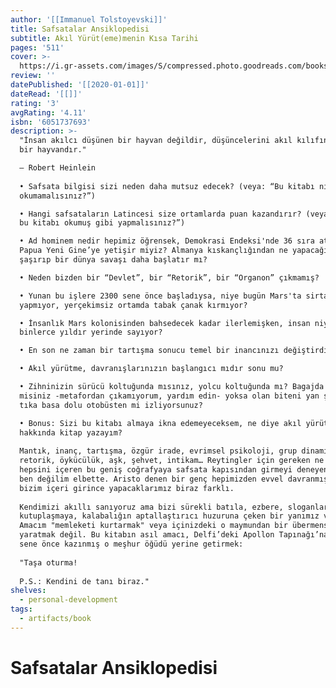 ```yaml
---
author: '[[Immanuel Tolstoyevski]]'
title: Safsatalar Ansiklopedisi
subtitle: Akıl Yürüt(eme)menin Kısa Tarihi
pages: '511'
cover: >-
  https://i.gr-assets.com/images/S/compressed.photo.goodreads.com/books/1599830393l/55277425._SY475_.jpg
review: ''
datePublished: '[[2020-01-01]]'
dateRead: '[[]]'
rating: '3'
avgRating: '4.11'
isbn: '6051737693'
description: >-
  "İnsan akılcı düşünen bir hayvan değildir, düşüncelerini akıl kılıfına uyduran
  bir hayvandır."  

  – Robert Heinlein  
    
  • Safsata bilgisi sizi neden daha mutsuz edecek? (veya: “Bu kitabı niye
  okumamalısınız?”)  

  • Hangi safsataların Latincesi size ortamlarda puan kazandırır? (veya: “Niçin
  bu kitabı okumuş gibi yapmalısınız?”)  

  • Ad hominem nedir hepimiz öğrensek, Demokrasi Endeksi'nde 36 sıra atlayıp
  Papua Yeni Gine’ye yetişir miyiz? Almanya kıskançlığından ne yapacağını
  şaşırıp bir dünya savaşı daha başlatır mı?  

  • Neden bizden bir “Devlet”, bir “Retorik”, bir “Organon” çıkmamış?  

  • Yunan bu işlere 2300 sene önce başladıysa, niye bugün Mars'ta sirtaki
  yapmıyor, yerçekimsiz ortamda tabak çanak kırmıyor?  

  • İnsanlık Mars kolonisinden bahsedecek kadar ilerlemişken, insan niye
  binlerce yıldır yerinde sayıyor?  

  • En son ne zaman bir tartışma sonucu temel bir inancınızı değiştirdiniz?  

  • Akıl yürütme, davranışlarınızın başlangıcı mıdır sonu mu?  

  • Zihninizin sürücü koltuğunda mısınız, yolcu koltuğunda mı? Bagajda kilitli
  misiniz -metafordan çıkamıyorum, yardım edin- yoksa olan biteni yan şeritteki
  tıka basa dolu otobüsten mi izliyorsunuz?  

  • Bonus: Sizi bu kitabı almaya ikna edemeyeceksem, ne diye akıl yürütme
  hakkında kitap yazayım?  
    
  Mantık, inanç, tartışma, özgür irade, evrimsel psikoloji, grup dinamikleri,
  retorik, öykücülük, aşk, şehvet, intikam… Reytingler için gereken ne varsa
  hepsini içeren bu geniş coğrafyaya safsata kapısından girmeyi deneyen ilk kişi
  ben değilim elbette. Aristo denen bir genç hepimizden evvel davranmış. Lakin
  bizim içeri girince yapacaklarımız biraz farklı.  
    
  Kendimizi akıllı sanıyoruz ama bizi sürekli batıla, ezbere, sloganlara,
  kutuplaşmaya, kalabalığın aptallaştırıcı huzuruna çeken bir yanımız var.
  Amacım "memleketi kurtarmak" veya içinizdeki o maymundan bir übermensch
  yaratmak değil. Bu kitabın asıl amacı, Delfi’deki Apollon Tapınağı’na 2500
  sene önce kazınmış o meşhur öğüdü yerine getirmek:  
    
  "Taşa oturma!  
    
  P.S.: Kendini de tanı biraz."
shelves:
  - personal-development
tags:
  - artifacts/book
---
```

#  Safsatalar Ansiklopedisi
